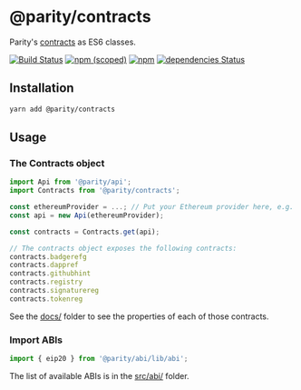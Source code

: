 # @parity/contracts

Parity's [contracts](https://github.com/parity-contracts) as ES6 classes.

[![Build Status](https://travis-ci.org/paritytech/js-libs.svg?branch=master)](https://travis-ci.org/paritytech/js-libs)
[![npm (scoped)](https://img.shields.io/npm/v/@parity/contracts.svg)](https://www.npmjs.com/package/@parity/contracts)
[![npm](https://img.shields.io/npm/dw/@parity/contracts.svg)](https://www.npmjs.com/package/@parity/contracts)
[![dependencies Status](https://david-dm.org/paritytech/js-libs/status.svg?path=packages/contracts)](https://david-dm.org/paritytech/js-libs?path=packages/contracts)

## Installation

```bash
yarn add @parity/contracts
```

## Usage

### The Contracts object

```javascript
import Api from '@parity/api';
import Contracts from '@parity/contracts';

const ethereumProvider = ...; // Put your Ethereum provider here, e.g. from MetaMask
const api = new Api(ethereumProvider);

const contracts = Contracts.get(api);

// The contracts object exposes the following contracts:
contracts.badgerefg
contracts.dappref
contracts.githubhint
contracts.registry
contracts.signaturereg
contracts.tokenreg
```

See the [docs/](docs) folder to see the properties of each of those contracts.

### Import ABIs

```javascript
import { eip20 } from '@parity/abi/lib/abi';
```

The list of available ABIs is in the [src/abi/](src/abi) folder.
